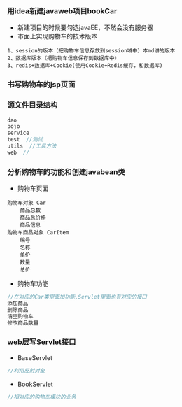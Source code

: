 ### 用idea新建javaweb项目bookCar
+ 新建项目的时候要勾选javaEE，不然会没有服务器
+ 市面上实现购物车的技术版本
```
1、session的版本（把购物车信息存放到session域中）本md讲的版本
2、数据库版本（把购物车信息保存到数据库中）
3、redis+数据库+Cookie(使用Cookie+Redis缓存，和数据库)
```

### 书写购物车的jsp页面

### 源文件目录结构
```js
dao
pojo
service
test  //测试
utils  //工具方法
web  //
```

### 分析购物车的功能和创建javabean类
+ 购物车页面
```
购物车对象 Car
    商品总数
    商品总价格
    商品信息
购物车商品对象 CarItem
    编号
    名称
    单价
    数量
    总价
```
+ 购物车功能
```js
//在对应的Car类里面加功能,Servlet里面也有对应的接口
添加商品
删除商品
清空购物车
修改商品数量
```

### web层写Servlet接口
+ BaseServlet
```js
//利用反射对象
```
+ BookServlet
```js
//相对应的购物车模块的业务
```